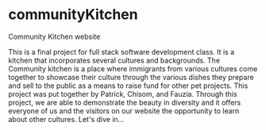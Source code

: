 # communityKitchen
Community Kitchen website 

This is a final project for full stack software development class. It is a kitchen that incorporates several cultures and backgrounds. The Community kitchen is a place where immigrants from various cultures come together to showcase their culture through the various dishes they prepare and sell to the public as a means to raise fund for other pet projects. This project was put together by Patrick, Chisom, and Fauzia. Through this project, we are able to demonstrate the beauty in diversity and it offers everyone of us and the visitors on our website the opportunity to learn about other cultures. Let's dive in...
